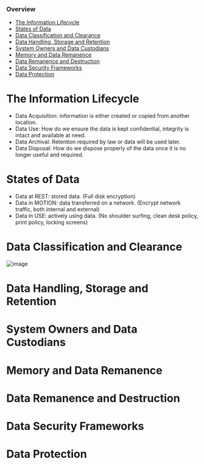 ### Overview
- [The Information Lifecycle](#the-information-lifecycle)
- [States of Data](#states-of-data)
- [Data Classification and Clearance](#data-classification-and-clearance)
- [Data Handling, Storage and Retention](#data-handling-storage-and-retention)
- [System Owners and Data Custodians](#system-owners-and-data-custodians)
- [Memory and Data Remanence](#memory-and-data-remanence)
- [Data Remanence and Destruction](#data-remanence-and-destruction)
- [Data Security Frameworks](#data-security-frameworks)
- [Data Protection](#data-protection)

# The Information Lifecycle
- Data Acquisition: information is either created or copied from another location.
- Data Use: How do we ensure the data is kept confidential, integrity is intact and available at need.
- Data Archival: Retention required by law or data will be used later.
- Data Disposal: How do we dispose properly of the data once it is no longer useful and required.

# States of Data
- Data at REST: stored data. (Full disk encryption)
- Data in MOTION: data transferred on a network. (Encrypt network traffic, both internal and external)
- Data in USE: actively using data. (No shoulder surfing, clean desk policy, print policy, locking screens)

# Data Classification and Clearance
![image](https://github.com/user-attachments/assets/f308741c-5cee-4e9e-8083-d91b07fdb453)


# Data Handling, Storage and Retention
# System Owners and Data Custodians
# Memory and Data Remanence
# Data Remanence and Destruction
# Data Security Frameworks
# Data Protection
